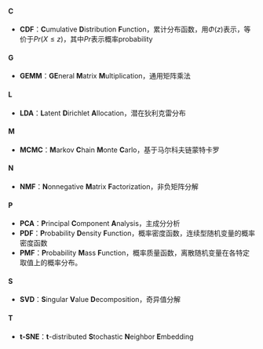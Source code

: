 #### C
- **CDF**：**C**umulative **D**istribution **F**unction，累计分布函数，用$\Phi(z)$表示，等价于$Pr(X\le z)$，其中$Pr$表示概率probability

#### G
- **GEMM**：**GE**neral **M**atrix **M**ultiplication，通用矩阵乘法

#### L
- **LDA**：**L**atent **D**irichlet **A**llocation，潜在狄利克雷分布

#### M
- **MCMC**：**M**arkov **C**hain **M**onte **C**arlo，基于马尔科夫链蒙特卡罗

#### N
- **NMF**：**N**onnegative **M**atrix **F**actorization，非负矩阵分解

#### P
- **PCA**：**P**rincipal **C**omponent **A**nalysis，主成分分析
- **PDF**：**P**robability **D**ensity **F**unction，概率密度函数，连续型随机变量的概率密度函数
- **PMF**：**‌P**robability **M**ass **F**unction，概率质量函数，离散随机变量在各特定取值上的概率分布。

#### S
- **SVD**：**S**ingular **V**alue **D**ecomposition，奇异值分解

#### T
- **t-SNE**：**t**-distributed **S**tochastic **N**eighbor **E**mbedding
